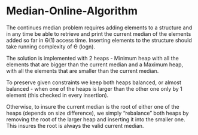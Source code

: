 # Median-Online-Algorithm

The continues median problem requires adding elements to a structure and in any time be able to retrieve and print the current median of the elements added so far in ϴ(1) access time. Inserting elements to the structure should take running complexity of ϴ (logn).

The solution is implemented with 2 heaps - Minimum heap with all the elements that are bigger than the current median and a Maximum heap, with all the elements that are smaller than the current median. 

To preserve given constraints we keep both heaps balanced, or almost balanced - when one of the heaps is larger than the other one only by 1 element (this checked in every insertion). 

Otherwise, to insure the current median is the root of either one of the heaps (depends on size difference), we simply “rebalance” both heaps by removing the root of the larger heap and inserting it into the smaller one. This insures the root is always the valid current median.
